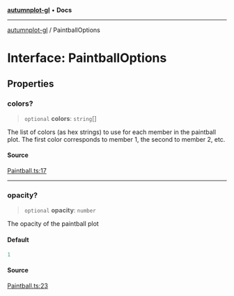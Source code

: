 [**autumnplot-gl**](../index.md) • **Docs**

***

[autumnplot-gl](../globals.md) / PaintballOptions

# Interface: PaintballOptions

## Properties

### colors?

> `optional` **colors**: `string`[]

The list of colors (as hex strings) to use for each member in the paintball plot. The first color corresponds to member 1, the second to member 2, etc.

#### Source

[Paintball.ts:17](https://github.com/tsupinie/autumnplot-gl/blob/0e257a0170331d21c88041ead5493447b81541cc/src/Paintball.ts#L17)

***

### opacity?

> `optional` **opacity**: `number`

The opacity of the paintball plot

#### Default

```ts
1
```

#### Source

[Paintball.ts:23](https://github.com/tsupinie/autumnplot-gl/blob/0e257a0170331d21c88041ead5493447b81541cc/src/Paintball.ts#L23)

